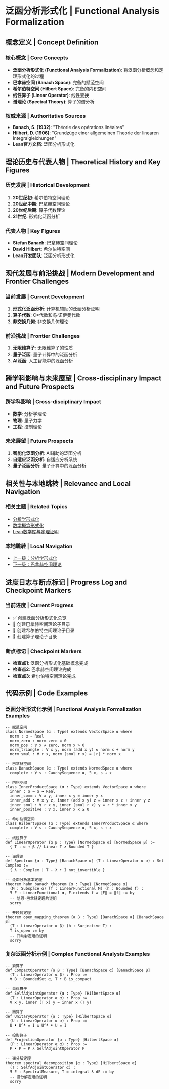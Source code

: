 # 泛函分析形式化 | Functional Analysis Formalization

## 概念定义 | Concept Definition

### 核心概念 | Core Concepts

- **泛函分析形式化 (Functional Analysis Formalization)**: 将泛函分析概念和定理形式化的过程
- **巴拿赫空间 (Banach Space)**: 完备的赋范空间
- **希尔伯特空间 (Hilbert Space)**: 完备的内积空间
- **线性算子 (Linear Operator)**: 线性变换
- **谱理论 (Spectral Theory)**: 算子的谱分析

### 权威来源 | Authoritative Sources

- **Banach, S. (1932)**: "Théorie des opérations linéaires"
- **Hilbert, D. (1906)**: "Grundzüge einer allgemeinen Theorie der linearen Integralgleichungen"
- **Lean官方文档**: 泛函分析形式化

## 理论历史与代表人物 | Theoretical History and Key Figures

### 历史发展 | Historical Development

1. **20世纪初**: 希尔伯特空间理论
2. **20世纪中期**: 巴拿赫空间理论
3. **20世纪后期**: 算子代数理论
4. **21世纪**: 形式化泛函分析

### 代表人物 | Key Figures

- **Stefan Banach**: 巴拿赫空间理论
- **David Hilbert**: 希尔伯特空间
- **Lean开发团队**: 泛函分析形式化

## 现代发展与前沿挑战 | Modern Development and Frontier Challenges

### 当前发展 | Current Development

1. **形式化泛函分析**: 计算机辅助的泛函分析证明
2. **算子代数**: C*代数和冯·诺伊曼代数
3. **非交换几何**: 非交换几何理论

### 前沿挑战 | Frontier Challenges

1. **无限维算子**: 无限维算子的性质
2. **量子泛函**: 量子计算中的泛函分析
3. **AI泛函**: 人工智能中的泛函分析

## 跨学科影响与未来展望 | Cross-disciplinary Impact and Future Prospects

### 跨学科影响 | Cross-disciplinary Impact

- **数学**: 分析学理论
- **物理**: 量子力学
- **工程**: 控制理论

### 未来展望 | Future Prospects

1. **智能化泛函分析**: AI辅助的泛函分析
2. **自适应泛函分析**: 自适应分析系统
3. **量子泛函分析**: 量子计算中的泛函分析

## 相关性与本地跳转 | Relevance and Local Navigation

### 相关主题 | Related Topics

- [分析学形式化](../01-总览.md)
- [数学概念形式化](../../01-总览.md)
- [Lean数学库与定理证明](../../../01-总览.md)

### 本地跳转 | Local Navigation

- [上一级：分析学形式化](../01-总览.md)
- [下一级：巴拿赫空间理论](02-巴拿赫空间理论/01-总览.md)

## 进度日志与断点标记 | Progress Log and Checkpoint Markers

### 当前进度 | Current Progress

- ✅ 创建泛函分析形式化总览
- 🔄 创建巴拿赫空间理论子目录
- 🔄 创建希尔伯特空间理论子目录
- 🔄 创建算子理论子目录

### 断点标记 | Checkpoint Markers

- **检查点1**: 泛函分析形式化基础概念完成
- **检查点2**: 巴拿赫空间理论完成
- **检查点3**: 希尔伯特空间理论完成

## 代码示例 | Code Examples

### 泛函分析形式化示例 | Functional Analysis Formalization Examples

```lean
-- 赋范空间
class NormedSpace (α : Type) extends VectorSpace α where
  norm : α → Real
  norm_zero : norm zero = 0
  norm_pos : ∀ x ≠ zero, norm x > 0
  norm_triangle : ∀ x y, norm (add x y) ≤ norm x + norm y
  norm_smul : ∀ r x, norm (smul r x) = |r| * norm x

-- 巴拿赫空间
class BanachSpace (α : Type) extends NormedSpace α where
  complete : ∀ s : CauchySequence α, ∃ x, s → x

-- 内积空间
class InnerProductSpace (α : Type) extends VectorSpace α where
  inner : α → α → Real
  inner_comm : ∀ x y, inner x y = inner y x
  inner_add : ∀ x y z, inner (add x y) z = inner x z + inner y z
  inner_smul : ∀ r x y, inner (smul r x) y = r * inner x y
  inner_positive : ∀ x, inner x x ≥ 0

-- 希尔伯特空间
class HilbertSpace (α : Type) extends InnerProductSpace α where
  complete : ∀ s : CauchySequence α, ∃ x, s → x

-- 线性算子
def LinearOperator {α β : Type} [NormedSpace α] [NormedSpace β] :=
  { T : α → β // Linear T ∧ Bounded T }

-- 谱理论
def Spectrum {α : Type} [BanachSpace α] (T : LinearOperator α α) : Set Complex :=
  { λ : Complex | T - λ • I not_invertible }

-- 泛函分析基本定理
theorem hahn_banach_theorem {α : Type} [NormedSpace α] 
  (M : Subspace α) (f : LinearFunctional M) (h : Bounded f) :
  ∃ F : LinearFunctional α, F.extends f ∧ ‖F‖ = ‖f‖ := by
  -- 哈恩-巴拿赫定理的证明
  sorry

-- 开映射定理
theorem open_mapping_theorem {α β : Type} [BanachSpace α] [BanachSpace β]
  (T : LinearOperator α β) (h : Surjective T) :
  T is_open := by
  -- 开映射定理的证明
  sorry
```

### 复杂泛函分析示例 | Complex Functional Analysis Examples

```lean
-- 紧算子
def CompactOperator {α β : Type} [BanachSpace α] [BanachSpace β]
  (T : LinearOperator α β) : Prop :=
  ∀ B : BoundedSet α, T • B is_compact

-- 自伴算子
def SelfAdjointOperator {α : Type} [HilbertSpace α]
  (T : LinearOperator α α) : Prop :=
  ∀ x y, inner (T x) y = inner x (T y)

-- 酉算子
def UnitaryOperator {α : Type} [HilbertSpace α]
  (U : LinearOperator α α) : Prop :=
  U • U^* = I ∧ U^* • U = I

-- 投影算子
def ProjectionOperator {α : Type} [HilbertSpace α]
  (P : LinearOperator α α) : Prop :=
  P • P = P ∧ SelfAdjointOperator P

-- 谱分解定理
theorem spectral_decomposition {α : Type} [HilbertSpace α]
  (T : SelfAdjointOperator α) :
  ∃ E : SpectralMeasure, T = integral λ dE := by
  -- 谱分解定理的证明
  sorry
```
